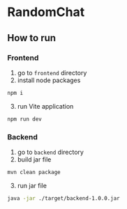 # RandomChat

## How to run

### Frontend
1. go to `frontend` directory
2. install node packages

```bash
npm i
```

3. run Vite application
```bash
npm run dev
```

### Backend
1. go to `backend` directory
2. build jar file
```bash
mvn clean package
```
3. run jar file
```bash
java -jar ./target/backend-1.0.0.jar
```